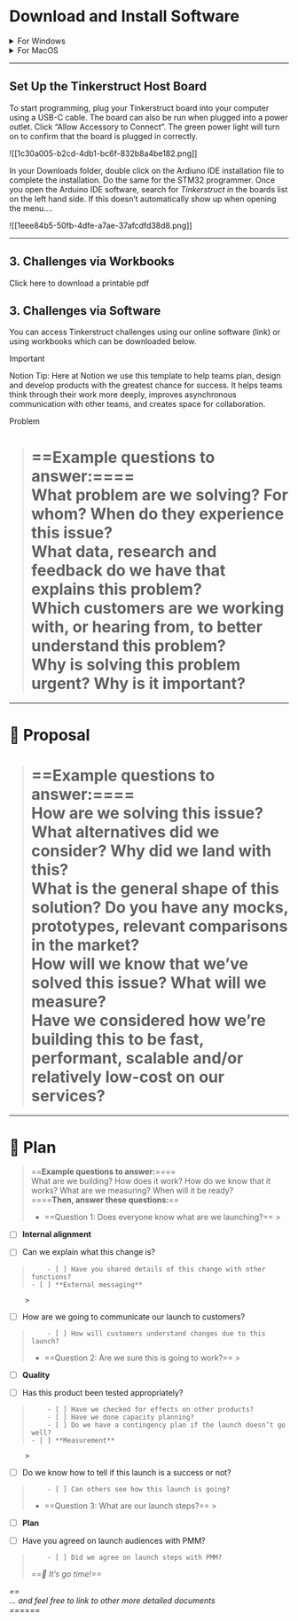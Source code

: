# Download and Install Software

<details><summary>For Windows</summary>

<ul>
  <li>Install the Arduino IDE: </li>
    <ul>
    <li> <a href="https://downloads.arduino.cc/arduino-ide/arduino-ide_2.3.2_Windows_64bit.exe">Arduino IDE</a> </li>
    <li> <a href="https://downloads.arduino.cc/arduino-ide/arduino-ide_2.3.2_Windows_64bit.exe">Arduino IDE</a> </li>
</ul>
  <li>Install the driver.</li>
  <li>Install the latest STM Cube Programmer for Windows 64 or Windows 32 </li>
</ul>

</details>


<details><summary>For MacOS</summary>

<ul>
  <li>Install the Arduino IDE: </li>
    <ul> 
    <ol> <a href="https://downloads.arduino.cc/arduino-ide/arduino-ide_2.3.2_macOS_64bit.dmg">Intel, 10.15: “Catalina” or newer, 64 bitsE</a> </li>
    <li> <a href="https://downloads.arduino.cc/arduino-ide/arduino-ide_2.3.2_macOS_arm64.dmg">Apple Silicon, 11: “Big Sur” or newer, 64 bits</a> </li>
</ul>
  <li>Install the driver.</li>
  <li>Install the latest STM Cube Programmer for Windows 64 or Windows 32 </li>
</ul>

</details>

[](https://www.notion.soundefined)

---

## Set Up the Tinkerstruct Host Board

To start programming, plug your Tinkerstruct board into your computer using a USB-C cable. The board can also be run
when plugged into a power outlet. Click “Allow Accessory to Connect”. The green power light will turn on to confirm that
the board is plugged in correctly.

![[1c30a005-b2cd-4db1-bc6f-832b8a4be182.png]]

In your Downloads folder, double click on the Ardiuno IDE installation file to complete the installation. Do the same
for the STM32 programmer. Once you open the Arduino IDE software, search for _Tinkerstruct in_ the boards list on the
left hand side. If this doesn’t automatically show up when opening the menu….

![[1eee84b5-50fb-4dfe-a7ae-37afcdfd38d8.png]]

---

## 3. Challenges via Workbooks

Click here to download a printable pdf

## 3. Challenges via Software

You can access Tinkerstruct challenges using our online software (link) or using workbooks which can be downloaded
below.



> [!important]  
> Notion Tip: Here at Notion we use this template to help teams plan, design and develop products with the greatest
> chance for success. It helps teams think through their work more deeply, improves asynchronous communication with
> other
> teams, and creates space for collaboration.



Problem

> ==**Example questions to answer:**====  
> What problem are we solving? For whom? When do they experience this issue?  
> What data, research and feedback do we have that explains this problem?  
> Which customers are we working with, or hearing from, to better understand this problem?  
> Why is solving this problem urgent? Why is it important?  
> ==



---

# 💭 Proposal

> ==**Example questions to answer:**====  
> How are we solving this issue? What alternatives did we consider? Why did we land with this?  
> What is the general shape of this solution? Do you have any mocks, prototypes, relevant comparisons in the market?  
> How will we know that we’ve solved this issue? What will we measure?  
> Have we considered how we’re building this to be fast, performant, scalable and/or relatively low-cost on our
> services?  
> ==



---

# 🛫 Plan

> ==**Example questions to answer:**====  
> What are we building? How does it work? How do we know that it works? What are we measuring? When will it be ready?  
> ====**Then, answer these questions:**==
>
> - ==Question 1: Does everyone know what are we launching?==
    >

- [ ] **Internal alignment**
  >
- [ ] Can we explain what this change is?

>         - [ ] Have you shared details of this change with other functions?
>     - [ ] **External messaging**

        >

- [ ] How are we going to communicate our launch to customers?

>         - [ ] How will customers understand changes due to this launch?
> - ==Question 2: Are we sure this is going to work?==
    >

- [ ] **Quality**
  >
- [ ] Has this product been tested appropriately?

>         - [ ] Have we checked for effects on other products?
>         - [ ] Have we done capacity planning?
>         - [ ] Do we have a contingency plan if the launch doesn’t go well?
>     - [ ] **Measurement**

        >

- [ ] Do we know how to tell if this launch is a success or not?

>         - [ ] Can others see how this launch is going?
> - ==Question 3: What are our launch steps?==
    >

- [ ] **Plan**
  >
- [ ] Have you agreed on launch audiences with PMM?

>         - [ ] Did we agree on launch steps with PMM?
>
> _==🚀 It’s go time!==_

_==  
... and feel free to link to other more detailed documents  
==_====